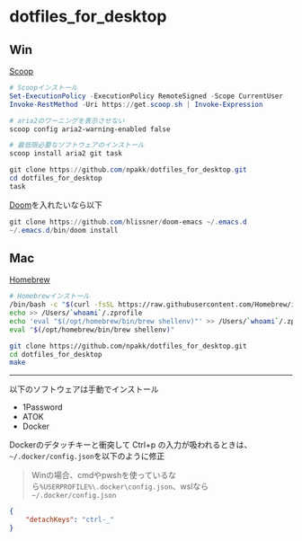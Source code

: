 # dotfiles_for_desktop
## Win
[Scoop](https://scoop.sh/)
```ps1
# Scoopインストール
Set-ExecutionPolicy -ExecutionPolicy RemoteSigned -Scope CurrentUser
Invoke-RestMethod -Uri https://get.scoop.sh | Invoke-Expression

# aria2のワーニングを表示させない
scoop config aria2-warning-enabled false

# 最低限必要なソフトウェアのインストール
scoop install aria2 git task

git clone https://github.com/npakk/dotfiles_for_desktop.git
cd dotfiles_for_desktop
task
```

[Doom](https://github.com/doomemacs/doomemacs/blob/master/docs/getting_started.org)を入れたいなら以下
```ps1
git clone https://github.com/hlissner/doom-emacs ~/.emacs.d
~/.emacs.d/bin/doom install
```

## Mac
[Homebrew](https://brew.sh)
```sh
# Homebrewインストール
/bin/bash -c "$(curl -fsSL https://raw.githubusercontent.com/Homebrew/install/HEAD/install.sh)"
echo >> /Users/`whoami`/.zprofile
echo 'eval "$(/opt/homebrew/bin/brew shellenv)"' >> /Users/`whoami`/.zprofile
eval "$(/opt/homebrew/bin/brew shellenv)"

git clone https://github.com/npakk/dotfiles_for_desktop.git
cd dotfiles_for_desktop
make
```
---
以下のソフトウェアは手動でインストール
- 1Password
- ATOK
- Docker

Dockerのデタッチキーと衝突して Ctrl+p の入力が吸われるときは、`~/.docker/config.json`を以下のように修正  
> Winの場合、cmdやpwshを使っているなら`%USERPROFILE%\.docker\config.json`、wslなら`~/.docker/config.json`
```json
{
    "detachKeys": "ctrl-_"
}
```
